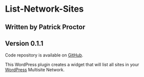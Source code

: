 # List-Network-Sites
## Written by Patrick Proctor
## Version 0.1.1

Code repository is available on [GitHub](https://github.com/patproct/List-Network-Sites "List Network Sites plugin on GitHub").

This WordPress plugin creates a widget that will list all sites in your [WordPress](http://www.wordpress.org/ "WordPress.org") Multisite Network.